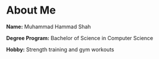 # About Me

**Name:** Muhammad Hammad Shah

**Degree Program:** Bachelor of Science in Computer Science

**Hobby:** Strength training and gym workouts
